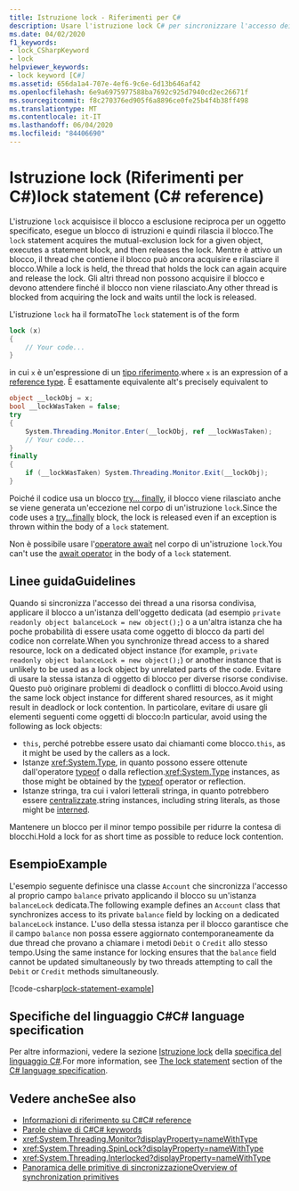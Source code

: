 ```yaml
---
title: Istruzione lock - Riferimenti per C#
description: Usare l'istruzione lock C# per sincronizzare l'accesso dei thread alla risorsa condivisa
ms.date: 04/02/2020
f1_keywords:
- lock_CSharpKeyword
- lock
helpviewer_keywords:
- lock keyword [C#]
ms.assetid: 656da1a4-707e-4ef6-9c6e-6d13b646af42
ms.openlocfilehash: 6e9a6975977588ba7692c925d7940cd2ec26671f
ms.sourcegitcommit: f8c270376ed905f6a8896ce0fe25b4f4b38ff498
ms.translationtype: MT
ms.contentlocale: it-IT
ms.lasthandoff: 06/04/2020
ms.locfileid: "84406690"
---
```

# <a name="lock-statement-c-reference"></a><span data-ttu-id="8fca9-103">Istruzione lock (Riferimenti per C#)</span><span class="sxs-lookup"><span data-stu-id="8fca9-103">lock statement (C# reference)</span></span>

<span data-ttu-id="8fca9-104">L'istruzione `lock` acquisisce il blocco a esclusione reciproca per un oggetto specificato, esegue un blocco di istruzioni e quindi rilascia il blocco.</span><span class="sxs-lookup"><span data-stu-id="8fca9-104">The `lock` statement acquires the mutual-exclusion lock for a given object, executes a statement block, and then releases the lock.</span></span> <span data-ttu-id="8fca9-105">Mentre è attivo un blocco, il thread che contiene il blocco può ancora acquisire e rilasciare il blocco.</span><span class="sxs-lookup"><span data-stu-id="8fca9-105">While a lock is held, the thread that holds the lock can again acquire and release the lock.</span></span> <span data-ttu-id="8fca9-106">Gli altri thread non possono acquisire il blocco e devono attendere finché il blocco non viene rilasciato.</span><span class="sxs-lookup"><span data-stu-id="8fca9-106">Any other thread is blocked from acquiring the lock and waits until the lock is released.</span></span>

<span data-ttu-id="8fca9-107">L'istruzione `lock` ha il formato</span><span class="sxs-lookup"><span data-stu-id="8fca9-107">The `lock` statement is of the form</span></span>

```csharp
lock (x)
{
    // Your code...
}
```

<span data-ttu-id="8fca9-108">in cui `x` è un'espressione di un [tipo riferimento](reference-types.md).</span><span class="sxs-lookup"><span data-stu-id="8fca9-108">where `x` is an expression of a [reference type](reference-types.md).</span></span> <span data-ttu-id="8fca9-109">È esattamente equivalente a</span><span class="sxs-lookup"><span data-stu-id="8fca9-109">It's precisely equivalent to</span></span>

```csharp
object __lockObj = x;
bool __lockWasTaken = false;
try
{
    System.Threading.Monitor.Enter(__lockObj, ref __lockWasTaken);
    // Your code...
}
finally
{
    if (__lockWasTaken) System.Threading.Monitor.Exit(__lockObj);
}
```

<span data-ttu-id="8fca9-110">Poiché il codice usa un blocco [try... finally](try-finally.md), il blocco viene rilasciato anche se viene generata un'eccezione nel corpo di un'istruzione `lock`.</span><span class="sxs-lookup"><span data-stu-id="8fca9-110">Since the code uses a [try...finally](try-finally.md) block, the lock is released even if an exception is thrown within the body of a `lock` statement.</span></span>

<span data-ttu-id="8fca9-111">Non è possibile usare l'[operatore await](../operators/await.md) nel corpo di un'istruzione `lock`.</span><span class="sxs-lookup"><span data-stu-id="8fca9-111">You can't use the [await operator](../operators/await.md) in the body of a `lock` statement.</span></span>

## <a name="guidelines"></a><span data-ttu-id="8fca9-112">Linee guida</span><span class="sxs-lookup"><span data-stu-id="8fca9-112">Guidelines</span></span>

<span data-ttu-id="8fca9-113">Quando si sincronizza l'accesso dei thread a una risorsa condivisa, applicare il blocco a un'istanza dell'oggetto dedicata (ad esempio `private readonly object balanceLock = new object();`) o a un'altra istanza che ha poche probabilità di essere usata come oggetto di blocco da parti del codice non correlate.</span><span class="sxs-lookup"><span data-stu-id="8fca9-113">When you synchronize thread access to a shared resource, lock on a dedicated object instance (for example, `private readonly object balanceLock = new object();`) or another instance that is unlikely to be used as a lock object by unrelated parts of the code.</span></span> <span data-ttu-id="8fca9-114">Evitare di usare la stessa istanza di oggetto di blocco per diverse risorse condivise. Questo può originare problemi di deadlock o conflitti di blocco.</span><span class="sxs-lookup"><span data-stu-id="8fca9-114">Avoid using the same lock object instance for different shared resources, as it might result in deadlock or lock contention.</span></span> <span data-ttu-id="8fca9-115">In particolare, evitare di usare gli elementi seguenti come oggetti di blocco:</span><span class="sxs-lookup"><span data-stu-id="8fca9-115">In particular, avoid using the following as lock objects:</span></span>

- <span data-ttu-id="8fca9-116">`this`, perché potrebbe essere usato dai chiamanti come blocco.</span><span class="sxs-lookup"><span data-stu-id="8fca9-116">`this`, as it might be used by the callers as a lock.</span></span>
- <span data-ttu-id="8fca9-117">Istanze <xref:System.Type>, in quanto possono essere ottenute dall'operatore [typeof](../operators/type-testing-and-cast.md#typeof-operator) o dalla reflection.</span><span class="sxs-lookup"><span data-stu-id="8fca9-117"><xref:System.Type> instances, as those might be obtained by the [typeof](../operators/type-testing-and-cast.md#typeof-operator) operator or reflection.</span></span>
- <span data-ttu-id="8fca9-118">Istanze stringa, tra cui i valori letterali stringa, in quanto potrebbero essere [centralizzate](/dotnet/api/system.string.intern#remarks).</span><span class="sxs-lookup"><span data-stu-id="8fca9-118">string instances, including string literals, as those might be [interned](/dotnet/api/system.string.intern#remarks).</span></span>

<span data-ttu-id="8fca9-119">Mantenere un blocco per il minor tempo possibile per ridurre la contesa di blocchi.</span><span class="sxs-lookup"><span data-stu-id="8fca9-119">Hold a lock for as short time as possible to reduce lock contention.</span></span>

## <a name="example"></a><span data-ttu-id="8fca9-120">Esempio</span><span class="sxs-lookup"><span data-stu-id="8fca9-120">Example</span></span>

<span data-ttu-id="8fca9-121">L'esempio seguente definisce una classe `Account` che sincronizza l'accesso al proprio campo `balance` privato applicando il blocco su un'istanza `balanceLock` dedicata.</span><span class="sxs-lookup"><span data-stu-id="8fca9-121">The following example defines an `Account` class that synchronizes access to its private `balance` field by locking on a dedicated `balanceLock` instance.</span></span> <span data-ttu-id="8fca9-122">L'uso della stessa istanza per il blocco garantisce che il campo `balance` non possa essere aggiornato contemporaneamente da due thread che provano a chiamare i metodi `Debit` o `Credit` allo stesso tempo.</span><span class="sxs-lookup"><span data-stu-id="8fca9-122">Using the same instance for locking ensures that the `balance` field cannot be updated simultaneously by two threads attempting to call the `Debit` or `Credit` methods simultaneously.</span></span>

[!code-csharp[lock-statement-example](snippets/LockStatementExample.cs)]

## <a name="c-language-specification"></a><span data-ttu-id="8fca9-123">Specifiche del linguaggio C#</span><span class="sxs-lookup"><span data-stu-id="8fca9-123">C# language specification</span></span>

<span data-ttu-id="8fca9-124">Per altre informazioni, vedere la sezione [Istruzione lock](~/_csharplang/spec/statements.md#the-lock-statement) della [specifica del linguaggio C#](~/_csharplang/spec/introduction.md).</span><span class="sxs-lookup"><span data-stu-id="8fca9-124">For more information, see [The lock statement](~/_csharplang/spec/statements.md#the-lock-statement) section of the [C# language specification](~/_csharplang/spec/introduction.md).</span></span>

## <a name="see-also"></a><span data-ttu-id="8fca9-125">Vedere anche</span><span class="sxs-lookup"><span data-stu-id="8fca9-125">See also</span></span>

- [<span data-ttu-id="8fca9-126">Informazioni di riferimento su C#</span><span class="sxs-lookup"><span data-stu-id="8fca9-126">C# reference</span></span>](../index.md)
- [<span data-ttu-id="8fca9-127">Parole chiave di C#</span><span class="sxs-lookup"><span data-stu-id="8fca9-127">C# keywords</span></span>](index.md)
- <xref:System.Threading.Monitor?displayProperty=nameWithType>
- <xref:System.Threading.SpinLock?displayProperty=nameWithType>
- <xref:System.Threading.Interlocked?displayProperty=nameWithType>
- [<span data-ttu-id="8fca9-128">Panoramica delle primitive di sincronizzazione</span><span class="sxs-lookup"><span data-stu-id="8fca9-128">Overview of synchronization primitives</span></span>](../../../standard/threading/overview-of-synchronization-primitives.md)
